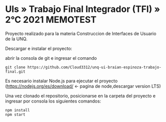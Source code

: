 
# UIs » Trabajo Final Integrador (TFI) » 2°C 2021 MEMOTEST #


Proyecto realizado para la materia Construccion de Interfaces de Usuario de la UNQ.



Descargar e instalar el proyecto:

abrir la consola de git e ingresar el comando

    git clone https://github.com/Cloud3312/unq-ui-braian-espinoza-trabajo-final.git

Es necesario instalar Node.js para ejecutar el proyecto (https://nodejs.org/es/download/ <- pagina de node,descargar version LTS)

Una vez clonado el repositorio, posicionarse en la carpeta del proyecto e ingresar por consola los siguientes comandos:

    npm install
    npm start
